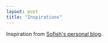 ```yaml
---
layout: post
title: "Inspirations"
---
```


Inspiration from [Sofish's personal blog](https://github.com/sofish/sofi.sh).

<!-- more -->
